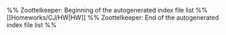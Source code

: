 %% Zoottelkeeper: Beginning of the autogenerated index file list  %%
[[Homeworks/CJ/HW|HW]]
%% Zoottelkeeper: End of the autogenerated index file list  %%
